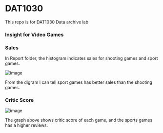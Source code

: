 # DAT1030
This repo is for DAT1030 Data archive lab

### Insight for Video Games 

### Sales
In Report folder, the histogram indicates sales for shooting games and sport games.

![image](https://user-images.githubusercontent.com/54953702/113483508-cc049600-9471-11eb-8cf3-1149464a2b25.png)

From the digram I can tell sport games has better sales than the shooting games. 

### Critic Score

![image](https://user-images.githubusercontent.com/54953702/113483556-08d08d00-9472-11eb-8743-4ed056044bfd.png)

The graph above shows critic score of each game, and the sports games has a higher reviews.

